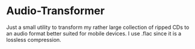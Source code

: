 # Audio-Transformer

Just a small utility to transform my rather large collection of ripped CDs
to an audio format better suited for mobile devices.
I use .flac since it is a lossless compression.
